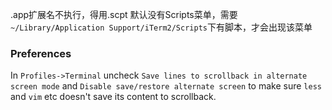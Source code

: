 .app扩展名不执行，得用.scpt
默认没有Scripts菜单，需要`~/Library/Application Support/iTerm2/Scripts`下有脚本，才会出现该菜单

### Preferences
In `Profiles->Terminal` uncheck `Save lines to scrollback in alternate screen mode` and `Disable save/restore alternate screen` to make sure `less` and `vim` etc doesn't save its content to scrollback.


